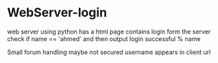 # WebServer-login
web server using python has a html page contains 
login form the server check if name == 'ahmed' and then output login successful % name 

Small forum handling 
maybe not secured 
username appears in client url
